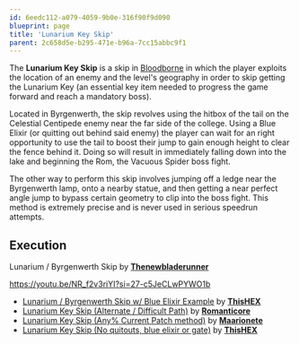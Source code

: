 ```yaml
---
id: 6eedc112-a079-4059-9b0e-316f90f9d090
blueprint: page
title: 'Lunarium Key Skip'
parent: 2c658d5e-b295-471e-b96a-7cc15abbc9f1
---
```

The **Lunarium Key Skip** is a skip in [Bloodborne](/bloodborne) in which the player exploits the location of an enemy and the level's geography in order to skip getting the Lunarium Key (an essential key item needed to progress the game forward and reach a mandatory boss).

Located in Byrgenwerth, the skip revolves using the hitbox of the tail on the Celestial Centipede enemy near the far side of the college. Using a Blue Elixir (or quitting out behind said enemy) the player can wait for an right opportunity to use the tail to boost their jump to gain enough height to clear the fence behind it. Doing so will result in immediately falling down into the lake and beginning the Rom, the Vacuous Spider boss fight.

The other way to perform this skip involves jumping off a ledge near the Byrgenwerth lamp, onto a nearby statue, and then getting a near perfect angle jump to bypass certain geometry to clip into the boss fight. This method is extremely precise and is never used in serious speedrun attempts.

## Execution

Lunarium / Byrgenwerth Skip by [**Thenewbladerunner**](https://www.youtube.com/@thenewbladerunner)

https://youtu.be/NR_f2v3riYI?si=27-c5JeCLwPYWO1b

- [Lunarium / Byrgenwerth Skip w/ Blue Elixir Example](https://www.youtube.com/watch?v=k2G2dpJPSoI) by [**ThisHEX**](https://www.youtube.com/channel/UCgmq4h643S5tc6_qPYdUIgw)
- [Lunarium Key Skip (Alternate / Difficult Path)](https://www.youtube.com/watch?v=wOuib453M7w) by [**Romanticore**](https://www.twitch.tv/romanticore)
- [Lunarium Key Skip (Any% Current Patch method)](https://www.youtube.com/watch?v=MKylIDUVHWk) by [**Maarionete**](https://www.twitch.tv/maarionete)
- [Lunarium Key Skip (No quitouts, blue elixir or gate)](https://www.youtube.com/watch?v=3Ul10PvB3Dk) by [**ThisHEX**](https://www.youtube.com/channel/UCgmq4h643S5tc6_qPYdUIgw)
